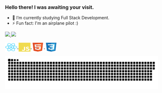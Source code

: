 ### Hello there! I was awaiting your visit.


- 🌱 I’m currently studying Full Stack Development.
- ⚡ Fun fact: I'm an airplane pilot :)

<div>
  <a href="https://github.com/Leonardo-Meirelles">
  <img height="180em" src="https://github-readme-stats.vercel.app/api?username=Leonardo-Meirelles&show_icons=true&theme=synthwave&include_all_commits=true&count_private=true"/>
  <img height="180em" src="https://github-readme-stats.vercel.app/api/top-langs/?username=Leonardo-Meirelles&layout=compact&langs_count=7&theme=synthwave"/>
</div>
<div style="display: inline_block"><br>
  <img align="center" alt="React" height="30" width="40" src="https://raw.githubusercontent.com/devicons/devicon/master/icons/react/react-original.svg">
  <img align="center" alt="Js" height="30" width="40" src="https://raw.githubusercontent.com/devicons/devicon/master/icons/javascript/javascript-plain.svg">
<!--   <img align="center" alt="Ts" height="30" width="40" src="https://raw.githubusercontent.com/devicons/devicon/master/icons/typescript/typescript-plain.svg"> -->
  <img align="center" alt="HTML" height="30" width="40" src="https://raw.githubusercontent.com/devicons/devicon/master/icons/html5/html5-original.svg">
  <img align="center" alt="CSS" height="30" width="40" src="https://raw.githubusercontent.com/devicons/devicon/master/icons/css3/css3-original.svg">
</div>

<div>
 
 ![Snake animation](https://github.com/Leonardo-Meirelles/Leonardo-Meirelles/blob/output/github-contribution-grid-snake.svg)

</div>
